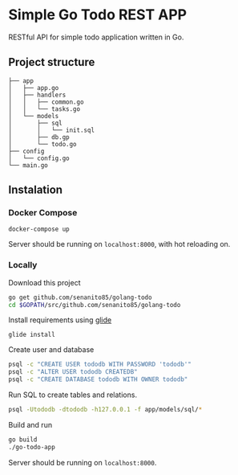 # Simple Go Todo REST APP
RESTful API for simple todo application written in Go.

## Project structure
```
├── app
│   ├── app.go
│   ├── handlers     
│   │   ├── common.go
│   │   └── tasks.go
│   └── models
│       ├── sql
│       │   └── init.sql
│       ├── db.gp
│       └── todo.go
├── config
│   └── config.go
└── main.go
```

## Instalation

### Docker Compose
```
docker-compose up
```
Server should be running on `localhost:8000`, with hot reloading on.

### Locally
Download this project
```bash
go get github.com/senanito85/golang-todo
cd $GOPATH/src/github.com/senanito85/golang-todo
```

Install requirements using [glide](https://github.com/Masterminds/glide)
```
glide install
```

Create user and database
```bash
psql -c "CREATE USER tododb WITH PASSWORD 'tododb'"
psql -c "ALTER USER tododb CREATEDB"
psql -c "CREATE DATABASE tododb WITH OWNER tododb"
```

Run SQL to create tables and relations.
```bash
psql -Utododb -dtododb -h127.0.0.1 -f app/models/sql/*
```

Build and run
```bash
go build
./go-todo-app
```
Server should be running on `localhost:8000`.
